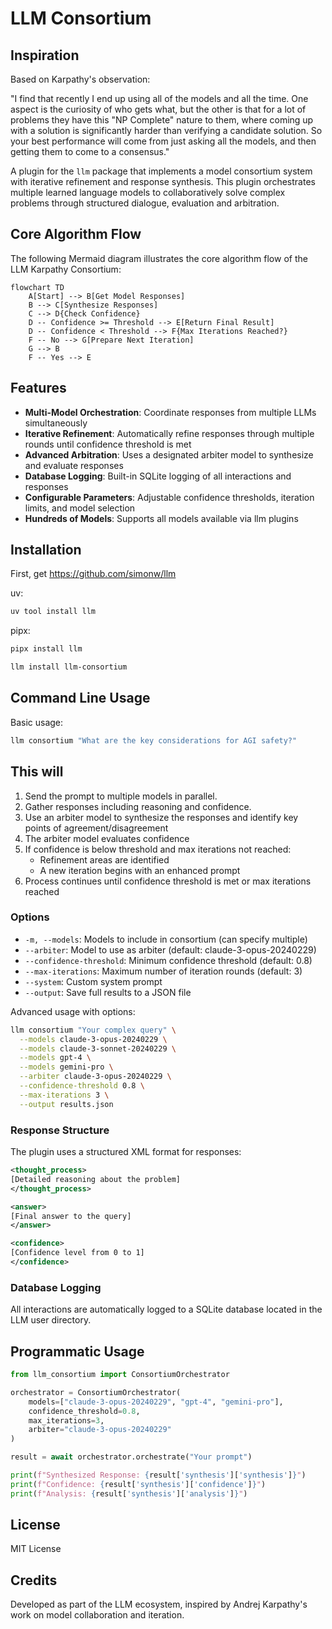 # LLM Consortium

## Inspiration

Based on Karpathy's observation:

"I find that recently I end up using all of the models and all the time. One aspect is the curiosity of who gets what, but the other is that for a lot of problems they have this "NP Complete" nature to them, where coming up with a solution is significantly harder than verifying a candidate solution. So your best performance will come from just asking all the models, and then getting them to come to a consensus."
 
A plugin for the `llm` package that implements a model consortium system with iterative refinement and response synthesis. This plugin orchestrates multiple learned language models to collaboratively solve complex problems through structured dialogue, evaluation and arbitration.

## Core Algorithm Flow

The following Mermaid diagram illustrates the core algorithm flow of the LLM Karpathy Consortium:

```mermaid
flowchart TD
    A[Start] --> B[Get Model Responses]
    B --> C[Synthesize Responses]
    C --> D{Check Confidence}
    D -- Confidence >= Threshold --> E[Return Final Result]
    D -- Confidence < Threshold --> F{Max Iterations Reached?}
    F -- No --> G[Prepare Next Iteration]
    G --> B
    F -- Yes --> E
```

## Features

- **Multi-Model Orchestration**: Coordinate responses from multiple LLMs simultaneously
- **Iterative Refinement**: Automatically refine responses through multiple rounds until confidence threshold is met
- **Advanced Arbitration**: Uses a designated arbiter model to synthesize and evaluate responses
- **Database Logging**: Built-in SQLite logging of all interactions and responses
- **Configurable Parameters**: Adjustable confidence thresholds, iteration limits, and model selection
- **Hundreds of Models**: Supports all models available via llm plugins

## Installation
First, get https://github.com/simonw/llm

uv:
```bash
uv tool install llm
```
pipx:
```bash
pipx install llm
```

```bash
llm install llm-consortium
```

## Command Line Usage

Basic usage:
```bash
llm consortium "What are the key considerations for AGI safety?"
```

## This will

1. Send the prompt to multiple models in parallel.
2. Gather responses including reasoning and confidence.
3. Use an arbiter model to synthesize the responses and identify key points of agreement/disagreement
4. The arbiter model evaluates confidence
5. If confidence is below threshold and max iterations not reached:
   - Refinement areas are identified
   - A new iteration begins with an enhanced prompt
6. Process continues until confidence threshold is met or max iterations reached
  
### Options

- `-m, --models`: Models to include in consortium (can specify multiple)
- `--arbiter`: Model to use as arbiter (default: claude-3-opus-20240229)
- `--confidence-threshold`: Minimum confidence threshold (default: 0.8)
- `--max-iterations`: Maximum number of iteration rounds (default: 3)
- `--system`: Custom system prompt
- `--output`: Save full results to a JSON file


Advanced usage with options:
```bash
llm consortium "Your complex query" \
  --models claude-3-opus-20240229 \
  --models claude-3-sonnet-20240229 \
  --models gpt-4 \
  --models gemini-pro \
  --arbiter claude-3-opus-20240229 \
  --confidence-threshold 0.8 \
  --max-iterations 3 \
  --output results.json
```

### Response Structure

The plugin uses a structured XML format for responses:

```xml
<thought_process>
[Detailed reasoning about the problem]
</thought_process>

<answer>
[Final answer to the query]
</answer>

<confidence>
[Confidence level from 0 to 1]
</confidence>
```

### Database Logging

All interactions are automatically logged to a SQLite database located in the LLM user directory.

## Programmatic Usage

```python
from llm_consortium import ConsortiumOrchestrator

orchestrator = ConsortiumOrchestrator(
    models=["claude-3-opus-20240229", "gpt-4", "gemini-pro"],
    confidence_threshold=0.8,
    max_iterations=3,
    arbiter="claude-3-opus-20240229"
)

result = await orchestrator.orchestrate("Your prompt")

print(f"Synthesized Response: {result['synthesis']['synthesis']}")
print(f"Confidence: {result['synthesis']['confidence']}")
print(f"Analysis: {result['synthesis']['analysis']}")
```

## License

MIT License

## Credits

Developed as part of the LLM ecosystem, inspired by Andrej Karpathy's work on model collaboration and iteration.

